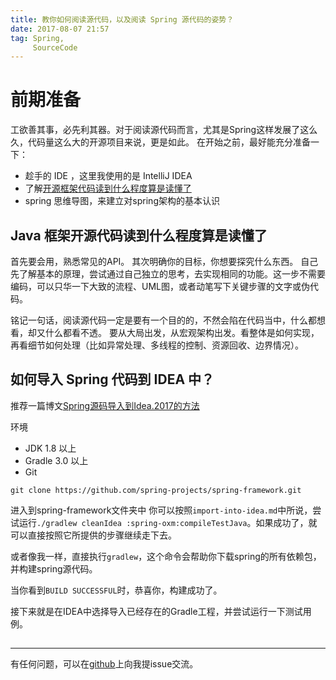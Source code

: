 ```yaml
---
title: 教你如何阅读源代码，以及阅读 Spring 源代码的姿势？
date: 2017-08-07 21:57
tag: Spring,
     SourceCode
---
```

# 前期准备
工欲善其事，必先利其器。对于阅读源代码而言，尤其是Spring这样发展了这么久，代码量这么大的开源项目来说，更是如此。
在开始之前，最好能充分准备一下：
- 趁手的 IDE ，这里我使用的是 IntelliJ IDEA
- 了解[开源框架代码读到什么程度算是读懂了]()
- spring 思维导图，来建立对spring架构的基本认识

## Java 框架开源代码读到什么程度算是读懂了

首先要会用，熟悉常见的API。
其次明确你的目标，你想要探究什么东西。
自己先了解基本的原理，尝试通过自己独立的思考，去实现相同的功能。这一步不需要编码，可以只华一下大致的流程、UML图，或者动笔写下关键步骤的文字或伪代码。

铭记一句话，阅读源代码一定是要有一个目的的，不然会陷在代码当中，什么都想看，却又什么都看不透。
要从大局出发，从宏观架构出发。看整体是如何实现，再看细节如何处理（比如异常处理、多线程的控制、资源回收、边界情况）。



## 如何导入 Spring 代码到 IDEA 中？
推荐一篇博文[Spring源码导入到Idea.2017的方法](http://blog.csdn.net/dalinsi/article/details/68943915)

环境
- JDK 1.8 以上
- Gradle 3.0 以上
- Git

`git clone https://github.com/spring-projects/spring-framework.git`

进入到spring-framework文件夹中
你可以按照`import-into-idea.md`中所说，尝试运行`./gradlew cleanIdea :spring-oxm:compileTestJava`。如果成功了，就可以直接按照它所提供的步骤继续走下去。

或者像我一样，直接执行`gradlew`，这个命令会帮助你下载spring的所有依赖包，并构建spring源代码。

当你看到`BUILD SUCCESSFUL`时，恭喜你，构建成功了。

接下来就是在IDEA中选择导入已经存在的Gradle工程，并尝试运行一下测试用例。

##
---
有任何问题，可以在[github](https://github.com/palexu/palexu.github.io/issues/new)上向我提issue交流。
